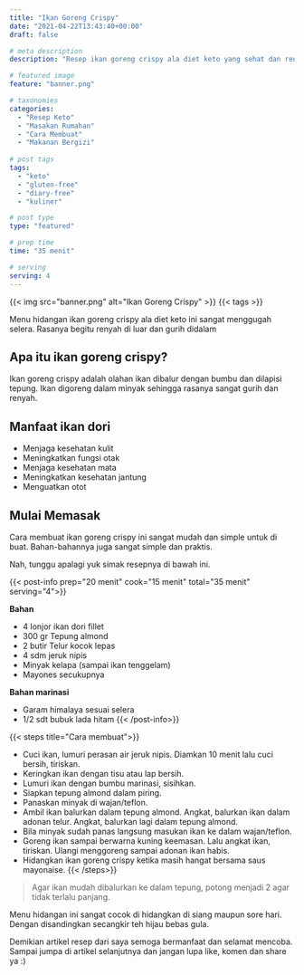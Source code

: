 ```yaml
---
title: "Ikan Goreng Crispy"
date: "2021-04-22T13:43:40+00:00"
draft: false

# meta description
description: "Resep ikan goreng crispy ala diet keto yang sehat dan rendah karbohidrat."

# featured image
feature: "banner.png"

# taxonomies
categories:
  - "Resep Keto"
  - "Masakan Rumahan"
  - "Cara Membuat"
  - "Makanan Bergizi"
  
# post tags
tags:
  - "keto"
  - "gluten-free"
  - "diary-free"
  - "kuliner"

# post type
type: "featured"

# prep time
time: "35 menit"

# serving
serving: 4
---
```



{{< img src="banner.png" alt="Ikan Goreng Crispy" >}}
{{< tags >}}

Menu hidangan ikan goreng crispy ala diet keto ini sangat menggugah selera. Rasanya begitu renyah di luar dan gurih didalam

## Apa itu ikan goreng crispy?

Ikan goreng crispy adalah olahan ikan dibalur dengan bumbu dan dilapisi tepung. Ikan digoreng dalam minyak sehingga rasanya sangat gurih dan renyah.

## Manfaat ikan dori

- Menjaga kesehatan kulit
- Meningkatkan fungsi otak
- Menjaga kesehatan mata
- Meningkatkan kesehatan jantung
- Menguatkan otot

## Mulai Memasak

Cara membuat ikan goreng crispy ini sangat mudah dan simple untuk di buat. Bahan-bahannya juga sangat simple dan praktis.

Nah, tunggu apalagi yuk simak resepnya di bawah ini.

{{< post-info prep="20 menit" cook="15 menit" total="35 menit" serving="4">}}

__Bahan__

- 4 lonjor ikan dori fillet
- 300 gr Tepung almond
- 2 butir Telur kocok lepas
- 4 sdm jeruk nipis
- Minyak kelapa (sampai ikan tenggelam)
- Mayones secukupnya

__Bahan marinasi__

- Garam himalaya sesuai selera
- 1/2 sdt bubuk lada hitam
{{< /post-info>}}

{{< steps title="Cara membuat">}}
- Cuci ikan, lumuri perasan air jeruk nipis. Diamkan 10 menit lalu cuci bersih, tiriskan.
- Keringkan ikan dengan tisu atau lap bersih. 
- Lumuri ikan dengan bumbu marinasi, sisihkan.
- Siapkan tepung almond dalam piring.
- Panaskan minyak di wajan/teflon.
- Ambil ikan balurkan dalam tepung almond. Angkat, balurkan ikan dalam adonan telur. Angkat, balurkan lagi dalam tepung almond.
- Bila minyak sudah panas langsung masukan ikan ke dalam wajan/teflon.
- Goreng ikan sampai berwarna kuning keemasan. Lalu angkat ikan, tiriskan. Ulangi menggoreng sampai adonan ikan habis.
- Hidangkan ikan goreng crispy ketika masih hangat bersama saus mayonaise.
{{< /steps>}}

> Agar ikan mudah dibalurkan ke dalam tepung, potong menjadi 2 agar tidak terlalu panjang.

Menu hidangan ini sangat cocok di hidangkan di siang maupun sore hari. Dengan disandingkan secangkir teh hijau bebas gula.

Demikian artikel resep dari saya semoga bermanfaat dan selamat mencoba. Sampai jumpa di artikel selanjutnya dan jangan lupa like, komen dan share ya :)
